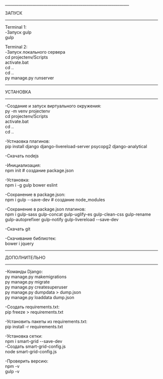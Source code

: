﻿﻿________________________________________________________________

ЗАПУСК
________________________________________________________________

Terminal 1:  
-Запуск gulp  
gulp

Terminal 2:  
-Запуск локального сервера  
cd projectenv/Scripts  
activate.bat  
cd ..  
cd ..  
py manage.py runserver


________________________________________________________________

УСТАНОВКА
________________________________________________________________

-Создание и запуск виртуального окружения:  
py -m venv projectenv  
cd projectenv/Scripts  
activate.bat  
cd ..  
cd ..

-Устнаовка плагинов:  
pip install django django-livereload-server psycopg2 django-analytical

-Скачать nodejs

-Инициализация:  
npm init  		# создание package.json

-Установка:  
npm i -g gulp bower eslint

-Сохранение в package.json:  
npm i gulp --save-dev	        # создание node_modules

-Сохранение в package.json плагинов:  
npm i gulp-sass gulp-concat gulp-uglify-es gulp-clean-css gulp-rename gulp-autoprefixer gulp-notify gulp-livereload --save-dev

-Скачать git

-Скачивание библиотек:  
bower i jquery


________________________________________________________________

ДОПОЛНИТЕЛЬНО
________________________________________________________________

-Команды Django:  
py manage.py makemigrations  
py manage.py migrate  
py manage.py createsuperuser  
py manage.py dumpdata > dump.json  
py manage.py loaddata dump.json

-Создать requirements.txt:  
pip freeze > requirements.txt

-Установить пакеты из requirements.txt:  
pip install -r requirements.txt

-Установка сетки:  
npm i smart-grid --save-dev  
-Создать smart-grid-config.js  
node smart-grid-config.js

-Проверить версию:  
npm -v  
gulp -v
